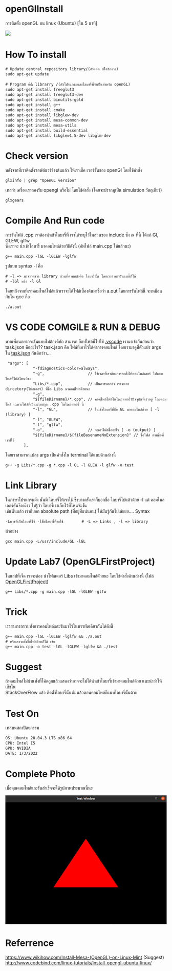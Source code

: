 # openGlInstall

การติดตั้ง openGL บน linux (Ubuntu) [ใน 5 นาที]

![](https://i.kym-cdn.com/photos/images/newsfeed/000/755/556/799.gif)

# How To install 

    # Update central repository library/(อัพเดต สโตร์กลาง)
    sudo apt-get update
    
    # Program && librarry /(ตัวโปรแกรมและไลบารี่ที่จำเป็นสำหรับ openGL)
    sudo apt-get install freeglut3
    sudo apt-get install freeglut3-dev
    sudo apt-get install binutils-gold
    sudo apt-get install g++ 
    sudo apt-get install cmake
    sudo apt-get install libglew-dev
    sudo apt-get install mesa-common-dev
    sudo apt-get install mesa-utils
    sudo apt-get install build-essential
    sudo apt-get install libglew1.5-dev libglm-dev

    
# Check version

หลังจากที่เราติดตั้งซอฟต์แวร์ช้างต้นแล้ว ให้เราเช็ค เวอร์ชั่นของ openGl โดยใช้คำสั่ง 
   
    glxinfo | grep "OpenGL version"
    
 เทสว่า เครื่องเราลองรับ opengl หรือไม่ โดยใช้คำสั่ง (โดยจะปรากฏเป็น simulation วัตถุเกียร์)
 
    glxgears
    
# Compile And Run code

<p>การรันไฟล์ .cpp เราต้องนำเข้าไลบารี่ที่ เราได้ระบุไว้ในส่วนของ include ซึ่ง ณ ที่นี้ ได้แก่ Gl, GLEW, glfw <br>
   ซึ่งเราจะ นำเข้าไลบารี่ มาคอมไพล์ด้วยวิธีดังนี้ (อัพไฟล์ main.cpp ให้แล้วนะ) </p>

    g++ main.cpp -lGL -lGLEW -lglfw
    
รูปแบบ syntax -l คือ

    # -l => มาจากคำว่า library ส่วนที่ตามหลังคือ ไลบารี่นั้น โดยเราสามารรันแบนี้ก็ได้
    # -lGl หรือ -l Gl
    
โดยหลังจากที่เราคอมไพล์ไฟล์แล้วเราจะได้ไฟล์เบื้องต้นมาชื่อว่า a.out โดยการรันไฟล์นี้ จะเหมือนกับใน gcc คือ

    ./a.out
    
# VS CODE COMGILE & RUN & DEBUG

หากเพื่อนอยากจะรันแบบไม่ต้องดีบัก สามารถ ก็อปไฟล์นี่ไปใช้ [.vscode](https://github.com/zergreen/openGlInstall/tree/master/.vscode)
เรามาเข้ากันก่อนว่า task.json คืออะไร??
task.json คือ ไฟล์ที่เอาไว้ใส่ค่าการคอมไพล์ โดยเรามาดูที่ตัวแปร args ใน [task.json](https://github.com/zergreen/openGlInstall/blob/master/.vscode/tasks.json) กันดีกว่าา...
    
     "args": [
                "-fdiagnostics-color=always",
                "-g",                   // ใช้เวลาที่เราต้องการจะสั่งให้คอมไพล์เลอร์ ไปคอมไพล์ที่ไฟล์ไหนบ้าง
                "Libs/*.cpp",           // เป็นการบอกว่า เราจะเอา dircetory(โฟลเดอร์) ที่ชื่อ Libs มาคอมไพล์ด้วยนะ
                "-g",
                "${fileDirname}/*.cpp", // คอมไพล์ไฟล์ในไดเรคทอรี่ร์ปัจจุบันที่เราอยู่ โดยคอมไพล์ เฉพาะไฟล์ที่เป็นนามสกุล .cpp ในไดเรคทอรี่ นี้
                "-l", "GL",             // ในเข้าไลบารี่ที่ชื่อ GL มาคอมไพล์ด้วย [ -l (library) ]
                "-l", "GLEW",
                "-l", "glfw",
                "-o",                   // จะเอาไฟล์ชื่ออะไร [ -o (output) ]             
                "${fileDirname}/${fileBasenameNoExtension}" // ชื่อไฟล์ ตามชื่อที่เซฟไว้
            ],
            
โดยเราสามารถแปลง args เป็นคำสั่งใน terminal ได้แบบด้านล่างนี้

    g++ -g Libs/*.cpp -g *.cpp -l GL -l GLEW -l glfw -o test
    
# Link Library

ในภาษาโปรแกรมมิ่ง นั้นมี ไลบารี่ให้เราใช้ ซึ่งบางครั้งเราก็บอกชื่อ ไลบารี่ไปแล้วด้วย -l แต่ คอมไพลเลอร์ดันจ๊าดง๊าว ไม่รู้ว่า ไลบารี่เราเก็บไว้ที่ไหนซ่ะงั้น <br>
เช่นนั้นแล้ว เราก็บอก absolute path (ที่อยู่ที่แน่นอน) ให้มันรู้กันไปเล้ยยย....
Syntax

    -Lพาธที่เก็บไลบารี่ไว้ -lชื่อไลบารี่ที่จะใช้        # -L => Links , -l => library
ตัวอย่าง

    gcc main.cpp -L/usr/include/GL -lGL
    
# Update Lab7 (OpenGLFirstProject)

ในแลปที่เจ็ด เราจะต้อง นำโฟลเดอร์ Libs เข้ามาคอมไพล์ดัวยนะ โดยใช้คำสั่งด้านล่างนี้ (ไฟล์ [OpenGLFirstProject](https://github.com/zergreen/openGlInstall/tree/master/OpenGLFirstProject))

    g++ Libs/*.cpp -g main.cpp -lGL -lGLEW -glfw
    
# Trick

เราสามารถรวบทั้งการคอมไพล์และรันมาไว้ในบรรทัดเดียวกันได้ดังนี้

    g++ main.cpp -lGL -lGLEW -lglfw && ./a.out
    # หรือเราจะตั้งชื่อไฟล์ด้วยก็ได้ เช่น
    g++ main.cpp -o test -lGL -lGLEW -lglfw && ./test

# Suggest

ถ้าคอมไพล์ไม่ผ่านทั้งที่โค้ดถูกแล้วแสดงว่าอาจจะไม่ได้นำเข้าไลบารี่เข้ามาคอมไพล์ด้วย แนะนำว่าให้เซิชใน <br>
StackOverFlow แล้ว ติดตั้งไลบารี่นั้นซ่ะ แล้วตอนคอมไพล์ก็แนบไลบารี่นั้นด้วย

# Test On

เทสบนสถาปัตยกรรม
    
    OS: Ubuntu 20.04.3 LTS x86_64
    CPU: Intel I5
    GPU: NVIDIA
    DATE: 1/3/2022

# Complete Photo

เมื่อคุณคอมไพล์และรันสำเร็จจะได้รูปภาพประมาณนี้นะ

![triangle](src/triangle.png)

# Referrence

https://www.wikihow.com/Install-Mesa-(OpenGL)-on-Linux-Mint (Suggest) <br>
http://www.codebind.com/linux-tutorials/install-opengl-ubuntu-linux/


    



